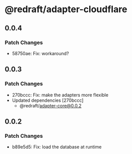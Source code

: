 # @redraft/adapter-cloudflare

## 0.0.4

### Patch Changes

- 58750ae: Fix: workaround?

## 0.0.3

### Patch Changes

- 270bccc: Fix: make the adapters more flexible
- Updated dependencies [270bccc]
  - @redraft/adapter-core@0.0.2

## 0.0.2

### Patch Changes

- b89e5d5: Fix: load the database at runtime
